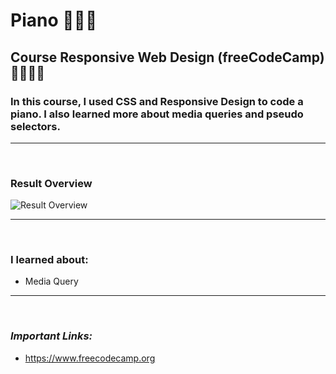 # **Piano** 🎹🎹🎹

## **Course Responsive Web Design (freeCodeCamp)** 🧑🏻‍🚀🚀

### In this course, I used CSS and Responsive Design to code a piano. I also learned more about media queries and pseudo selectors.

---

<br>

### **Result Overview**

![Result Overview](./assets/img/piano.gif)

---

<br>

### **I learned about:**

- Media Query

---

<br>

### _Important Links:_

- https://www.freecodecamp.org

